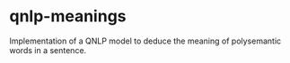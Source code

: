 # qnlp-meanings
Implementation of a QNLP model to deduce the meaning of polysemantic words in a sentence.
